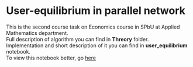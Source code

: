 # User-equilibrium in parallel network

This is the second course task on Economics course in SPbU at Applied Mathematics department. <br>
Full description of algorithm you can find in **Threory** folder.<br>
Implementation and short description of it you can find in **user_equilibrium** notebook.<br>
To view this notebook better, go [here](http://nbviewer.jupyter.org/github/kuparez/social-economics-models-course/blob/master/transport-flow-algorithm/user_equilibrium.ipynb)
